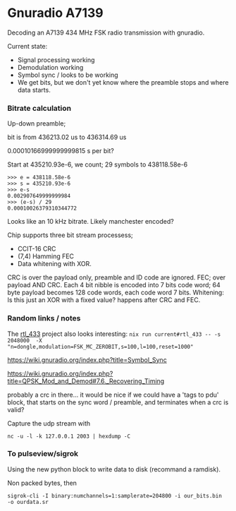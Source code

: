 # Gnuradio A7139


Decoding an A7139 434 MHz FSK radio transmission with gnuradio.

Current state:
- Signal processing working
- Demodulation working
- Symbol sync / looks to be working
- We get bits, but we don't yet know where the preamble stops and where data starts.

### Bitrate calculation
Up-down preamble;

bit is from 436213.02 us to 436314.69 us

0.00010166999999999815 s per bit?

Start at 435210.93e-6, we count; 29 symbols to 438118.58e-6


```
>>> e = 438118.58e-6
>>> s = 435210.93e-6
>>> e-s
0.002907649999999984
>>> (e-s) / 29
0.00010026379310344772
```

Looks like an 10 kHz bitrate. Likely manchester encoded?

Chip supports three bit stream processess;
- CCIT-16 CRC
- (7,4) Hamming FEC
- Data whitening with XOR.

CRC is over the payload only, preamble and ID code are ignored.
FEC; over payload AND CRC. Each 4 bit nibble is encoded into 7 bits code word; 64 byte payload becomes 128 code words, each code word 7 bits.
Whitening: Is this just an XOR with a fixed value? happens after CRC and FEC.


### Random links / notes
The [rtl_433](https://triq.org/rtl_433/) project also looks interesting:
`nix run current#rtl_433 -- -s 2048000  -X "n=dongle,modulation=FSK_MC_ZEROBIT,s=100,l=100,reset=1000"`




https://wiki.gnuradio.org/index.php?title=Symbol_Sync


https://wiki.gnuradio.org/index.php?title=QPSK_Mod_and_Demod#7.6._Recovering_Timing



probably a crc in there... it would be nice if we could have a 'tags to pdu' block, that starts on the sync word / preamble, and terminates when a crc is valid?


Capture the udp stream with
```
nc -u -l -k 127.0.0.1 2003 | hexdump -C
```


### To pulseview/sigrok

Using the new python block to write data to disk (recommand a ramdisk).

Non packed bytes, then
```
sigrok-cli -I binary:numchannels=1:samplerate=204800 -i our_bits.bin  -o ourdata.sr
```

